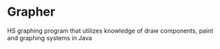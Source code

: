 # Grapher
HS graphing program that utilizes knowledge of draw components, paint and graphing systems in Java
